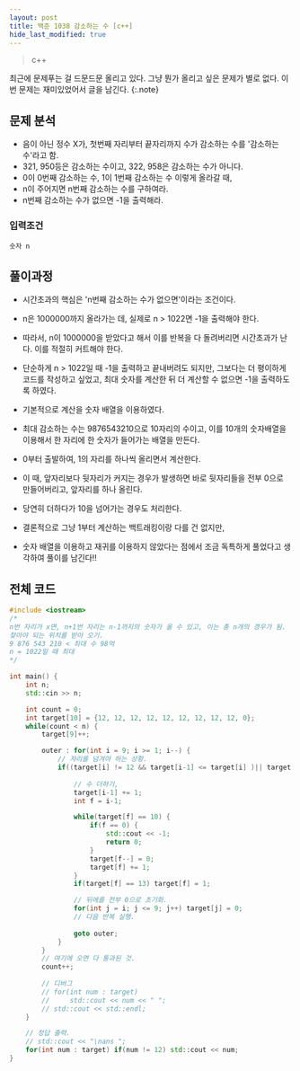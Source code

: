 ```yaml
---
layout: post
title: 백준 1038 감소하는 수 [c++]
hide_last_modified: true
---
```


> c++



최근에 문제푸는 걸 드문드문 올리고 있다. 그냥 뭔가 올리고 싶은 문제가 별로 없다. 이번 문제는 재미있었어서 글을 남긴다.
{:.note}



## 문제 분석

- 음이 아닌 정수 X가, 첫번째 자리부터 끝자리까지 수가 감소하는 수를 '감소하는 수'라고 함.
- 321, 950등은 감소하는 수이고, 322, 958은 감소하는 수가 아니다.
- 0이 0번째 감소하는 수, 1이 1번째 감소하는 수 이렇게 올라갈 때,
- n이 주어지면 n번째 감소하는 수를 구하여라.
- n번째 감소하는 수가 없으면 -1을 출력해라.



### 입력조건

```
숫자 n
```



## 풀이과정

- 시간초과의 핵심은 'n번째 감소하는 수가 없으면'이라는 조건이다.
- n은 1000000까지 올라가는 데, 실제로 n > 1022면 -1을 출력해야 한다.
- 따라서, n이 1000000을 받았다고 해서 이를 반복을 다 돌려버리면 시간초과가 난다. 이를 적절히 커트해야 한다.
- 단순하게 n > 1022일 때 -1을 출력하고 끝내버려도 되지만, 그보다는 더 평이하게 코드를 작성하고 싶었고, 최대 숫자를 계산한 뒤 더 계산할 수 없으면 -1을 출력하도록 하였다.



- 기본적으로 계산을 숫자 배열을 이용하였다.
- 최대 감소하는 수는 9876543210으로 10자리의 수이고, 이를 10개의 숫자배열을 이용해서 한 자리에 한 숫자가 들어가는 배열을 만든다.
- 0부터 출발하여, 1의 자리를 하나씩 올리면서 계산한다.
- 이 때, 앞자리보다 뒷자리가 커지는 경우가 발생하면 바로 뒷자리들을 전부 0으로 만들어버리고, 앞자리를 하나 올린다.
- 당연히 더하다가 10을 넘어가는 경우도 처리한다.





- 결론적으로 그냥 1부터 계산하는 백트래킹이랑 다를 건 없지만,
- 숫자 배열을 이용하고 재귀를 이용하지 않았다는 점에서 조금 독특하게 풀었다고 생각하여 풀이를 남긴다!!



## 전체 코드

```c++
#include <iostream>
/*
n번 자리가 x면, n+1번 자리는 n-1까지의 숫자가 올 수 있고, 이는 총 n개의 경우가 됨.
찾아야 되는 위치를 받아 오기.
9 876 543 210 < 최대 수 98억
n = 1022일 때 최대
*/

int main() {
    int n;
    std::cin >> n;

    int count = 0;
    int target[10] = {12, 12, 12, 12, 12, 12, 12, 12, 12, 0};
    while(count < n) {
        target[9]++;

        outer : for(int i = 9; i >= 1; i--) {
            // 자리를 넘겨야 하는 상황.
            if((target[i] != 12 && target[i-1] <= target[i] )|| target[i] == 10) {
                
                // 수 더하기,
                target[i-1] += 1;
                int f = i-1;

                while(target[f] == 10) {
                    if(f == 0) {
                        std::cout << -1;
                        return 0;
                    }
                    target[f--] = 0;
                    target[f] += 1;
                }
                if(target[f] == 13) target[f] = 1;

                // 뒤에를 전부 0으로 초기화.
                for(int j = i; j <= 9; j++) target[j] = 0;
                // 다음 반복 실행.
                
                goto outer;
            }
        }
        // 여기에 오면 다 통과된 것.
        count++;
        
        // 디버그
        // for(int num : target)
        //     std::cout << num << " ";
        // std::cout << std::endl;
    }

    // 정답 출력.
    // std::cout << "\nans ";
    for(int num : target) if(num != 12) std::cout << num;
}
```

